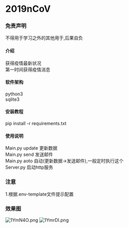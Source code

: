 # 2019nCoV

### 免责声明
不得用于学习之外的其他用于,后果自负

#### 介绍
获得疫情最新状况<br/>
第一时间获得疫情消息<br/>

#### 软件架构
python3<br>
sqlite3<br>

#### 安装教程
pip install -r requirements.txt<br>

#### 使用说明
Main.py update 更新数据<br>
Main.py send   发送邮件<br>
Main.py aoto   自动(更新数据->发送邮件),一般定时执行这个<br>
Server.py      启动http服务

### 注意
1.根据.env-template文件提示配置<br>

### 效果图
![1YmN4O.png](https://s2.ax1x.com/2020/02/02/1YmN4O.png)
![1YmrDI.png](https://s2.ax1x.com/2020/02/02/1YmrDI.png)